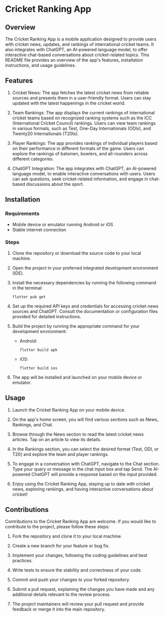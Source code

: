 # Cricket Ranking App

## Overview
The Cricket Ranking App is a mobile application designed to provide users with cricket news, updates, and rankings of international cricket teams. It also integrates with ChatGPT, an AI-powered language model, to offer interactive chat-based conversations about cricket-related topics. This README file provides an overview of the app's features, installation instructions, and usage guidelines.

## Features
1. Cricket News: The app fetches the latest cricket news from reliable sources and presents them in a user-friendly format. Users can stay updated with the latest happenings in the cricket world.

2. Team Rankings: The app displays the current rankings of international cricket teams based on recognized ranking systems such as the ICC (International Cricket Council) rankings. Users can view team rankings in various formats, such as Test, One-Day Internationals (ODIs), and Twenty20 Internationals (T20Is).

3. Player Rankings: The app provides rankings of individual players based on their performance in different formats of the game. Users can explore the rankings of batsmen, bowlers, and all-rounders across different categories.

4. ChatGPT Integration: The app integrates with ChatGPT, an AI-powered language model, to enable interactive conversations with users. Users can ask questions, seek cricket-related information, and engage in chat-based discussions about the sport.

## Installation

### Requirements
- Mobile device or emulator running Android or iOS
- Stable internet connection

### Steps
1. Clone the repository or download the source code to your local machine.

2. Open the project in your preferred integrated development environment (IDE).

3. Install the necessary dependencies by running the following command in the terminal:
    ```
    flutter pub get
    ```

4. Set up the required API keys and credentials for accessing cricket news sources and ChatGPT. Consult the documentation or configuration files provided for detailed instructions.

5. Build the project by running the appropriate command for your development environment:

    - Android:
        ```
        flutter build apk
        ```

    - iOS:
        ```
        flutter build ios
        ```

6. The app will be installed and launched on your mobile device or emulator.

## Usage

1. Launch the Cricket Ranking App on your mobile device.

2. On the app's home screen, you will find various sections such as News, Rankings, and Chat.

3. Browse through the News section to read the latest cricket news articles. Tap on an article to view its details.

4. In the Rankings section, you can select the desired format (Test, ODI, or T20) and explore the team and player rankings.

5. To engage in a conversation with ChatGPT, navigate to the Chat section. Type your query or message in the chat input box and tap Send. The AI-powered ChatGPT will provide a response based on the input provided.

6. Enjoy using the Cricket Ranking App, staying up to date with cricket news, exploring rankings, and having interactive conversations about cricket!

## Contributions
Contributions to the Cricket Ranking App are welcome. If you would like to contribute to the project, please follow these steps:

1. Fork the repository and clone it to your local machine.

2. Create a new branch for your feature or bug fix.

3. Implement your changes, following the coding guidelines and best practices.

4. Write tests to ensure the stability and correctness of your code.

5. Commit and push your changes to your forked repository.

6. Submit a pull request, explaining the changes you have made and any additional details relevant to the review process.

7. The project maintainers will review your pull request and provide feedback or merge it into the main repository.

